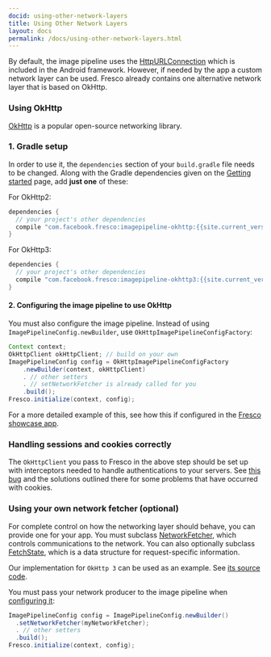 ```yaml
---
docid: using-other-network-layers
title: Using Other Network Layers
layout: docs
permalink: /docs/using-other-network-layers.html
---
```


By default, the image pipeline uses the [HttpURLConnection](https://developer.android.com/training/basics/network-ops/connecting.html) which is included in the Android framework. However, if needed by the app a custom network layer can be used. Fresco already contains one alternative network layer that is based on OkHttp.

### Using OkHttp

[OkHttp](http://square.github.io/okhttp) is a popular open-source networking library.

### 1. Gradle setup

In order to use it, the `dependencies` section of your `build.gradle` file needs to be changed. Along with the Gradle dependencies given on the [Getting started](index.html) page, add **just one** of these:

For OkHttp2:

```groovy
dependencies {
  // your project's other dependencies
  compile "com.facebook.fresco:imagepipeline-okhttp:{{site.current_version}}"
}
```

For OkHttp3:

```groovy
dependencies {
  // your project's other dependencies
  compile "com.facebook.fresco:imagepipeline-okhttp3:{{site.current_version}}"
}
```

#### 2. Configuring the image pipeline to use OkHttp

You must also configure the image pipeline. Instead of using `ImagePipelineConfig.newBuilder`, use `OkHttpImagePipelineConfigFactory`:

```java
Context context;
OkHttpClient okHttpClient; // build on your own
ImagePipelineConfig config = OkHttpImagePipelineConfigFactory
    .newBuilder(context, okHttpClient)
    . // other setters
    . // setNetworkFetcher is already called for you
    .build();
Fresco.initialize(context, config);
```

For a more detailed example of this, see how this if configured in the [Fresco showcase app](https://github.com/facebook/fresco/blob/master/samples/showcase/src/main/java/com/facebook/fresco/samples/showcase/ShowcaseApplication.java).

### Handling sessions and cookies correctly

The `OkHttpClient` you pass to Fresco in the above step should be set up with interceptors needed to handle authentications to your servers. See [this bug](https://github.com/facebook/fresco/issues/385) and the solutions outlined there for some problems that have occurred with cookies.

### Using your own network fetcher (optional)

For complete control on how the networking layer should behave, you can provide one for your app. You must subclass [NetworkFetcher](../javadoc/reference/com/facebook/imagepipeline/producers/NetworkFetcher.html), which controls communications to the network. You can also optionally subclass [FetchState](../javadoc/reference/com/facebook/imagepipeline/producers/FetchState.html), which is a data structure for request-specific information.

Our implementation for `OkHttp 3` can be used as an example. See [its source code](https://github.com/facebook/fresco/blob/master/imagepipeline-backends/imagepipeline-okhttp3/src/main/java/com/facebook/imagepipeline/backends/okhttp3/OkHttpNetworkFetcher.java).

You must pass your network producer to the image pipeline when [configuring it](configure-image-pipeline.html):

```java
ImagePipelineConfig config = ImagePipelineConfig.newBuilder()
  .setNetworkFetcher(myNetworkFetcher);
  . // other setters
  .build();
Fresco.initialize(context, config);
```

